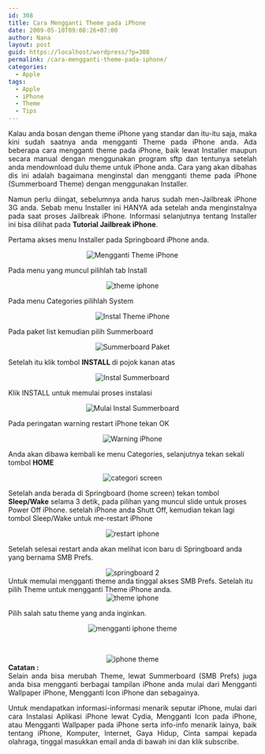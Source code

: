 ```yaml
---
id: 308
title: Cara Mengganti Theme pada iPhone
date: 2009-05-10T09:08:26+07:00
author: Nana
layout: post
guid: https://localhost/wordpress/?p=308
permalink: /cara-mengganti-theme-pada-iphone/
categories:
  - Apple
tags:
  - Apple
  - iPhone
  - Theme
  - Tips
---
```

<div>
  <p style="text-align: justify;">
    Kalau anda bosan dengan theme iPhone yang standar dan itu-itu saja, maka kini sudah saatnya anda mengganti Theme pada iPhone anda. Ada beberapa cara mengganti theme pada iPhone, baik lewat Installer maupun secara manual dengan menggunakan program sftp dan tentunya setelah anda mendownload dulu theme untuk iPhone anda. Cara yang akan dibahas dis ini adalah bagaimana menginstal dan mengganti theme pada iPhone (Summerboard Theme) dengan menggunakan Installer.
  </p>
</div>

<div>
  <p style="text-align: justify;">
    Namun perlu diingat, sebelumnya anda harus sudah men-Jailbreak iPhone 3G anda. Sebab menu Installer ini HANYA ada setelah anda menginstalnya pada saat proses Jailbreak iPhone. Informasi selanjutnya tentang Installer ini bisa dilihat pada <strong>Tutorial Jailbreak iPhone</strong>.
  </p>
  
  <p>
    Pertama akses menu Installer pada Springboard iPhone anda.
  </p>
</div>

<div>
  <div style="text-align: center;">
    <img title="Mengganti Theme iPhone" alt="Mengganti Theme iPhone" src="https://2.bp.blogspot.com/-jreftrss0Ug/Uq5SvYbi45I/AAAAAAAACbw/-zf_M6I5css/s1600/springboard.jpg" border="0" />
  </div>
  
  <p>
    Pada menu yang muncul pilihlah tab Install
  </p>
</div>

<div>
  <div style="text-align: center;">
    <img alt="theme iphone" src="https://1.bp.blogspot.com/-Bct1HlNEs6Q/Uq5SvcxXzvI/AAAAAAAACcA/8zQBTBYUzHQ/s1600/theme1.jpg" border="0" />
  </div>
  
  <p>
    Pada menu Categories pilihlah System
  </p>
</div>

<div>
  <div style="text-align: center;">
    <img title="Instal Theme iPhone" alt="Instal Theme iPhone" src="https://3.bp.blogspot.com/-ZhglTIktkn8/Uq5SwjdOHiI/AAAAAAAACb8/pWLH2eT1WUY/s1600/theme2.jpg" border="0" />
  </div>
  
  <p>
    Pada paket list kemudian pilih Summerboard
  </p>
</div>

<div>
  <div style="text-align: center;">
    <img title="Summerboard" alt="Summerboard Paket" src="https://3.bp.blogspot.com/-PJ8mnimzcYM/Uq5SxtgsaVI/AAAAAAAACcU/pIXmWtlcWGw/s1600/theme3.jpg" border="0" />
  </div>
  
  <p>
    Setelah itu klik tombol <strong>INSTALL </strong>di pojok kanan atas
  </p>
</div>

<div>
  <div style="text-align: center;">
    <img title="Install Summerboard" alt="Instal Summerboard" src="https://3.bp.blogspot.com/-PJ8mnimzcYM/Uq5SxtgsaVI/AAAAAAAACcU/pIXmWtlcWGw/s1600/theme3.jpg" border="0" />
  </div>
  
  <p>
    Klik INSTALL untuk memulai proses instalasi
  </p>
</div>

<div>
  <div style="text-align: center;">
    <img title="Instalasi Summerboard" alt="Mulai Instal Summerboard" src="https://4.bp.blogspot.com/-7SUmtijwRhE/Uq5SxYWotPI/AAAAAAAACcc/GKmtwQJFuNw/s1600/theme4.jpg" border="0" />
  </div>
  
  <p>
    Pada peringatan warning restart iPhone tekan OK
  </p>
</div>

<div>
  <div style="text-align: center;">
    <img title="Warning iPhone" alt="Warning iPhone" src="https://4.bp.blogspot.com/-x0jG2PmScXA/Uq5SxysYNBI/AAAAAAAACcQ/ybGlf-6eO90/s1600/theme5.jpg" border="0" />
  </div>
  
  <p>
    Anda akan dibawa kembali ke menu Categories, selanjutnya tekan sekali tombol <strong>HOME</strong>
  </p>
</div>

<div>
  <div style="text-align: center;">
    <img title="category screen" alt="categori screen" src="https://3.bp.blogspot.com/-VjWB_kRAJck/Uq5SytzH8SI/AAAAAAAACck/OUOAdstTLLg/s1600/theme6.jpg" border="0" />
  </div>
  
  <p>
    Setelah anda berada di Springboard (home screen) tekan tombol <strong>Sleep/Wake</strong> selama 3 detik, pada pilihan yang muncul slide untuk proses Power Off iPhone. setelah iPhone anda Shutt Off, kemudian tekan lagi tombol Sleep/Wake untuk me-restart iPhone
  </p>
</div>

<div>
  <div style="text-align: center;">
    <img title="restart iphone" alt="restart iphone" src="https://4.bp.blogspot.com/-DfhRZ65WlVE/Uq5Sy8T5xBI/AAAAAAAACco/eCBeaFqklOc/s1600/theme7.jpg" border="0" />
  </div>
  
  <p>
    Setelah selesai restart anda akan melihat icon baru di Springboard anda yang bernama SMB Prefs.
  </p>
</div>

<div>
  <div style="text-align: center;">
    <img title="springboard 2" alt="springboard 2" src="https://2.bp.blogspot.com/-2yhz8wipxk8/Uq5SzQOZBSI/AAAAAAAACc4/d11J1WyvU-A/s1600/theme8.jpg" border="0" />
  </div>
</div>

<div>
</div>

<div>
  Untuk memulai mengganti theme anda tinggal akses SMB Prefs. Setelah itu pilih Theme untuk mengganti Theme iPhone anda.
</div>

<div>
  <div style="text-align: center;">
    <img title="theme iphone" alt="theme iphone" src="https://2.bp.blogspot.com/-1JBJjR27Ckc/Uq5SwbqEYLI/AAAAAAAACb0/JKykZvNi1dg/s1600/theme11.jpg" border="0" />
  </div>
  
  <p>
    Pilih salah satu theme yang anda inginkan.
  </p>
</div>

<div style="text-align: center;">
  <img title="mengganti iphone theme" alt="mengganti iphone theme" src="https://1.bp.blogspot.com/-EdcJKVq3S5I/Uq5SzaLwyhI/AAAAAAAACc0/wqChtvdmXDs/s1600/theme9.jpg" border="0" />
</div>

&nbsp;

<div style="text-align: center;">
  <img title="cara mengganti theme iphone" alt="iphone theme" src="https://3.bp.blogspot.com/-mMajjF7267I/Uq5SwS7kfxI/AAAAAAAACb4/QqlauWyXYag/s1600/theme10.jpg" border="0" />
</div>

<div style="text-align: justify;">
  <strong>Catatan :</strong><br /> Selain anda bisa merubah Theme, lewat Summerboard (SMB Prefs) juga anda bisa mengganti berbagai tampilan iPhone anda mulai dari Mengganti Wallpaper iPhone, Mengganti Icon iPhone dan sebagainya.
</div>

<div>
  <p style="text-align: justify;">
    Untuk mendapatkan informasi-informasi menarik seputar iPhone, mulai dari cara Instalasi Aplikasi iPhone lewat Cydia, Mengganti Icon pada iPhone, atau Mengganti Wallpaper pada iPhone serta info-info menarik lainya, baik tentang iPhone, Komputer, Internet, Gaya Hidup, Cinta sampai kepada olahraga, tinggal masukkan email anda di bawah ini dan klik subscribe.
  </p>
</div>